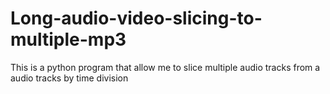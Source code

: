# Long-audio-video-slicing-to-multiple-mp3
This is a python program that allow me to slice multiple audio tracks from a audio tracks by time division
